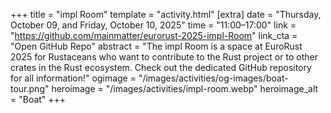 +++
title = "impl Room"
template = "activity.html"
[extra]
  date = "Thursday, October 09, and Friday, October 10, 2025"
  time = "11:00–17:00"
  link = "https://github.com/mainmatter/eurorust-2025-impl-Room"
  link_cta = "Open GitHub Repo"
  abstract = "The impl Room is a space at EuroRust 2025 for Rustaceans who want to contribute to the Rust project or to other crates in the Rust ecosystem. Check out the dedicated GitHub repository for all information!</strong>"
  ogimage = "/images/activities/og-images/boat-tour.png"
  heroimage = "/images/activities/impl-room.webp"
  heroimage_alt = "Boat"
+++
